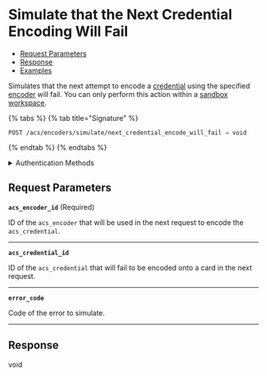 # Simulate that the Next Credential Encoding Will Fail

- [Request Parameters](./#request-parameters)
- [Response](./#response)
- [Examples](./#examples)

Simulates that the next attempt to encode a [credential](../../../../capability-guides/access-systems/managing-credentials.md) using the specified [encoder](../../../../capability-guides/access-systems/working-with-card-encoders-and-scanners/README.md) will fail. You can only perform this action within a [sandbox workspace](../../../../core-concepts/workspaces/README.md#sandbox-workspaces).

{% tabs %}
{% tab title="Signature" %}
```
POST /acs/encoders/simulate/next_credential_encode_will_fail ⇒ void
```
{% endtab %}
{% endtabs %}

<details>

<summary>Authentication Methods</summary>

- API key
- Personal access token
  <br>Must also include the `seam-workspace` header in the request.

To learn more, see [Authentication](https://docs.seam.co/latest/api/authentication).
</details>

## Request Parameters

**`acs_encoder_id`**  (Required)

ID of the `acs_encoder` that will be used in the next request to encode the `acs_credential`.

---

**`acs_credential_id`** 

ID of the `acs_credential` that will fail to be encoded onto a card in the next request.

---

**`error_code`** 

Code of the error to simulate.

---


## Response

void
